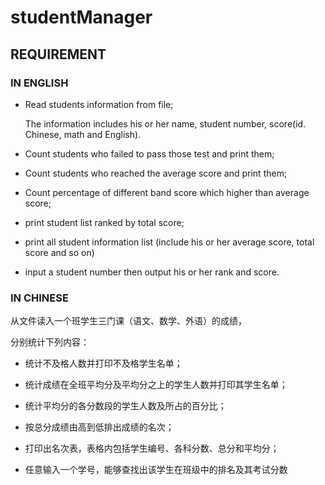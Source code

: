 # studentManager

## REQUIREMENT

### IN ENGLISH ###

* Read students information from file;

  The information includes his or her name, student number,  score(id. Chinese, math and English).

* Count students who failed to pass those test and print them;

* Count students who reached the average score and print them;

* Count percentage of different band score which higher than average score;

* print student list ranked by total score;

* print all student information list (include his or her average score, total score and so on)

* input a student number then output his or her rank and score.


### IN CHINESE ###

从文件读入一个班学生三门课（语文、数学、外语）的成绩，

分别统计下列内容：

* 统计不及格人数并打印不及格学生名单；

* 统计成绩在全班平均分及平均分之上的学生人数并打印其学生名单；

* 统计平均分的各分数段的学生人数及所占的百分比；

* 按总分成绩由高到低排出成绩的名次；

* 打印出名次表，表格内包括学生编号、各科分数、总分和平均分；

* 任意输入一个学号，能够查找出该学生在班级中的排名及其考试分数
